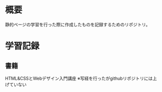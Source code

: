 # 概要
静的ページの学習を行った際に作成したものを記録するためのリポジトリ。

# 学習記録
## 書籍
HTML&CSSとWebデザイン入門講座
※写経を行ったがgithubリポジトリには上げていない

